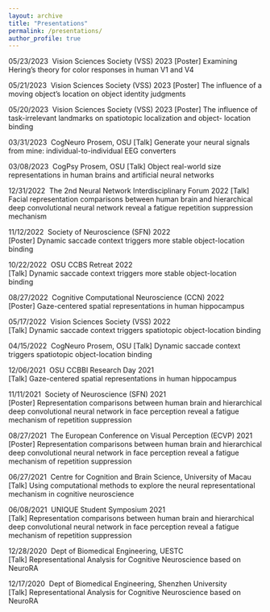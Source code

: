 ```yaml
---
layout: archive
title: "Presentations"
permalink: /presentations/
author_profile: true
---
```


05/23/2023&nbsp;&nbsp;Vision Sciences Society (VSS) 2023
[Poster] Examining Hering’s theory for color responses in human V1 and V4

05/21/2023&nbsp;&nbsp;Vision Sciences Society (VSS) 2023
[Poster] The influence of a moving object’s location on object identity judgments

05/20/2023&nbsp;&nbsp;Vision Sciences Society (VSS) 2023
[Poster] The influence of task-irrelevant landmarks on spatiotopic localization and object- location binding

03/31/2023&nbsp;&nbsp;CogNeuro Prosem, OSU
[Talk] Generate your neural signals from mine: individual-to-individual EEG converters

03/08/2023&nbsp;&nbsp;CogPsy Prosem, OSU
[Talk] Object real-world size representations in human brains and artificial neural networks

12/31/2022&nbsp;&nbsp;The 2nd Neural Network Interdisciplinary Forum 2022
[Talk] Facial representation comparisons between human brain and hierarchical deep convolutional neural network reveal a fatigue repetition suppression mechanism

11/12/2022&nbsp;&nbsp;Society of Neuroscience (SFN) 2022  
[Poster] Dynamic saccade context triggers more stable object-location binding

10/22/2022&nbsp;&nbsp;OSU CCBS Retreat 2022  
[Talk] Dynamic saccade context triggers more stable object-location binding

08/27/2022&nbsp;&nbsp;Cognitive Computational Neuroscience (CCN) 2022  
[Poster] Gaze-centered spatial representations in human hippocampus

05/17/2022&nbsp;&nbsp;Vision Sciences Society (VSS) 2022  
[Talk] Dynamic saccade context triggers spatiotopic object-location binding

04/15/2022&nbsp;&nbsp;CogNeuro Prosem, OSU 
[Talk] Dynamic saccade context triggers spatiotopic object-location binding

12/06/2021&nbsp;&nbsp;OSU CCBBI Research Day 2021  
[Talk] Gaze-centered spatial representations in human hippocampus

11/11/2021&nbsp;&nbsp;Society of Neuroscience (SFN) 2021  
[Poster] Representation comparisons between human brain and hierarchical deep convolutional neural network in face perception reveal a fatigue mechanism of repetition suppression

08/27/2021&nbsp;&nbsp;The European Conference on Visual Perception (ECVP) 2021  
[Poster] Representation comparisons between human brain and hierarchical deep convolutional neural network in face perception reveal a fatigue mechanism of repetition suppression

06/27/2021&nbsp;&nbsp;Centre for Cognition and Brain Science, University of Macau  
[Talk] Using computational methods to explore the neural representational mechanism in cognitive neuroscience

06/08/2021&nbsp;&nbsp;UNIQUE Student Symposium 2021  
[Talk] Representation comparisons between human brain and hierarchical deep convolutional neural network in face perception reveal a fatigue mechanism of repetition suppression

12/28/2020&nbsp;&nbsp;Dept of Biomedical Engineering, UESTC  
[Talk] Representational Analysis for Cognitive Neuroscience based on NeuroRA

12/17/2020&nbsp;&nbsp;Dept of Biomedical Engineering, Shenzhen University  
[Talk] Representational Analysis for Cognitive Neuroscience based on NeuroRA
